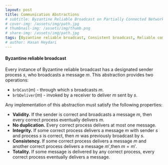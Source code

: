 ```yaml
---
layout: post
title: Communication Abstractions
# subtitle: Byzantine Reliable Broadcast on Partially Connected Networks
# cover-img: /assets/img/path.jpg
# thumbnail-img: /assets/img/thumb.png
# share-img: /assets/img/path.jpg
tags: [Byzantine reliable broadcast, Consistent broadcast, Reliable communication]
# author: Hasan Heydari
---
```


#### Byzantine reliable broadcast
Every instance of Byzantine reliable broadcast has a designated sender process $s$, who broadcasts a message $m$.
This abstraction provides two operations:
- $\mathtt{brbCast}(m)$ - through which $s$ broadcasts $m$.
- $\mathtt{brbDeliver}(m)$ - invoked by a receiver to deliver $m$ sent by $s$.

Any implementation of this abstraction must satisfy the following properties: 
- **Validity.** If the sender is correct and broadcasts a message $m$, then every correct process eventually delivers $m$.
- **No duplication.** Every correct process delivers at most one message.
- **Integrity.** If some correct process delivers a message $m$ with sender $s$ and process $s$ is correct, then $m$ was previously broadcast by $s$.
- **Consistency.** If some correct process delivers a message $m$ and another correct process delivers a message $m'$,then $m = m'$.
- **Totality.** If some message is delivered by any correct process, every correct process eventually delivers a message.